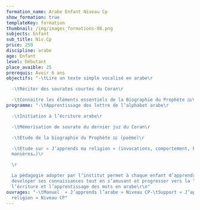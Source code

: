 ```yaml
---
formation_name: Arabe Enfant Niveau Cp
show_formation: true
templateKey: formation
thumbnail: /img/images_formations-08.png
subjects: Enfant
sub_title: Niv.Cp
price: 250
discipline: arabe
age: Enfant
level: Débutant
place_avaible: 25
prerequis: Avoir 6 ans
objectifs: "-\tLire un texte simple vocalisé en arabe\r

  -\tRéciter des sourates courtes du Coran\r

  -\tConnaitre les éléments essentiels de la Biographie du Prophète ﷺ\r\n"
programme: "-\tApprentissage des lettre de l’alphabet arabe\r

  -\tInitiation à l’écriture arabe\r

  -\tMémorisation de sourate du dernier juz du Coran\r

  -\tEtude de la biographie du Prophète ﷺ (poème)\r

  -\tEtude sur « J’apprends ma religion » (invocations, comportement, bonnes
  manières…)\r

  \r

  La pédagogie adopter par l’institut permet à chaque enfant d’apprendre et de
  developer ses connaissances tout en s’amusant et progresser vers la lecture,
  l’écriture et l’apprentissage des mots en arabe\r\n"
ouvrages: "-\tManuel  « J’apprends l’arabe » Niveau CP-\tSupport « J’apprends ma
  religion » Niveau CP"
---
```

